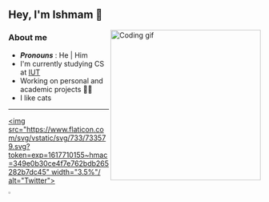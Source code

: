## Hey, I'm Ishmam 👋

<img src="https://media.giphy.com/media/iIqmM5tTjmpOB9mpbn/giphy.gif" alt="Coding gif" width="300" align="right">

### About me
- ***Pronouns*** : He | Him
- I'm currently studying CS at [IUT](https://www.iutoic-dhaka.edu "Islamic University of Technology")
- Working on personal and academic projects 👨‍💻
- I like cats
---

[<img src="https://www.flaticon.com/svg/vstatic/svg/733/733579.svg?token=exp=1617710155~hmac=349e0b30ce4f7e762bdb265282b7dc45" width="3.5%"/ alt="Twitter">](https://twitter.com/ishmamtashdeed)

[<img src="https://upload.wikimedia.org/wikipedia/commons/8/83/Steam_icon_logo.svg" width="3.5%"/>](https://steamcommunity.com/id/mongocds/)
